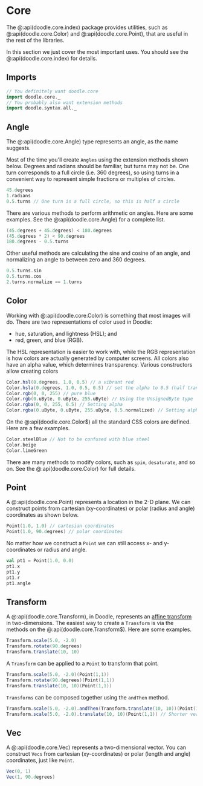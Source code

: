 # Core

The @:api(doodle.core.index) package provides utilities, such as @:api(doodle.core.Color) and @:api(doodle.core.Point), that are useful in the rest of the libraries.

In this section we just cover the most important uses. You should see the @:api(doodle.core.index) for details.

## Imports

```scala mdoc:silent
// You definitely want doodle.core
import doodle.core._
// You probably also want extension methods
import doodle.syntax.all._
```


## Angle

The @:api(doodle.core.Angle) type represents an angle, as the name suggests.

Most of the time you'll create `Angles` using the extension methods shown below. Degrees and radians should be familiar, but turns may not be. One turn corresponds to a full circle (i.e. 360 degrees), so using turns in a convenient way to represent simple fractions or multiples of circles.

```scala mdoc:silent
45.degrees
1.radians
0.5.turns // One turn is a full circle, so this is half a circle
```

There are various methods to perform arithmetic on angles. Here are some examples. See the @:api(doodle.core.Angle) for a complete list.

```scala mdoc
(45.degrees + 45.degrees) < 180.degrees
(45.degrees * 2) < 90.degrees
180.degrees - 0.5.turns
```

Other useful methods are calculating the sine and cosine of an angle, and normalizing an angle to between zero and 360 degrees.

```scala mdoc
0.5.turns.sin
0.5.turns.cos
2.turns.normalize == 1.turns
```


## Color

Working with @:api(doodle.core.Color) is something that most images will do. There are two representations of color used in Doodle:

* hue, saturation, and lightness (HSL); and
* red, green, and blue (RGB).

The HSL representation is easier to work with, while the RGB representation is how colors are actually generated by computer screens. All colors also have an alpha value, which determines transparency. Various constructors allow creating colors

```scala mdoc:silent
Color.hsl(0.degrees, 1.0, 0.5) // a vibrant red
Color.hsla(0.degrees, 1.0, 0.5, 0.5) // set the alpha to 0.5 (half transparent)
Color.rgb(0, 0, 255) // pure blue
Color.rgb(0.uByte, 0.uByte, 255.uByte) // Using the UnsignedByte type
Color.rgba(0, 0, 255, 0.5) // Setting alpha
Color.rgba(0.uByte, 0.uByte, 255.uByte, 0.5.normalized) // Setting alpha
```

On the @:api(doodle.core.Color$) all the standard CSS colors are defined. Here are a few examples.

```scala mdoc:silent
Color.steelBlue // Not to be confused with blue steel
Color.beige 
Color.limeGreen
```

There are many methods to modify colors, such as `spin`, `desaturate`, and so on. See the @:api(doodle.core.Color) for full details.


## Point

A @:api(doodle.core.Point) represents a location in the 2-D plane. We can construct points from cartesian (xy-coordinates) or polar (radius and angle) coordinates as shown below.

```scala mdoc
Point(1.0, 1.0) // cartesian coordinates
Point(1.0, 90.degrees) // polar coordinates
```

No matter how we construct a `Point` we can still access x- and y-coordinates or radius and angle.

```scala mdoc
val pt1 = Point(1.0, 0.0)
pt1.x
pt1.y
pt1.r
pt1.angle
```


## Transform

A @:api(doodle.core.Transform), in Doodle, represents an [affine transform](https://en.wikipedia.org/wiki/Affine_transformation) in two-dimensions. The easiest way to create a `Transform` is via the methods on the @:api(doodle.core.Transform$). Here are some examples.

```scala mdoc:silent
Transform.scale(5.0, -2.0)
Transform.rotate(90.degrees)
Transform.translate(10, 10)
```

A `Transform` can be applied to a `Point` to transform that point.

```scala mdoc
Transform.scale(5.0, -2.0)(Point(1,1))
Transform.rotate(90.degrees)(Point(1,1))
Transform.translate(10, 10)(Point(1,1))
```

`Transforms` can be composed together using the `andThen` method.

```scala mdoc
Transform.scale(5.0, -2.0).andThen(Transform.translate(10, 10))(Point(1,1))
Transform.scale(5.0, -2.0).translate(10, 10)(Point(1,1)) // Shorter version

```


## Vec

A @:api(doodle.core.Vec) represents a two-dimensional vector. You can construct `Vecs` from cartesian (xy-coordinates) or polar (length and angle) coordinates, just like `Point`.

```scala mdoc
Vec(0, 1)
Vec(1, 90.degrees)
```
